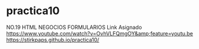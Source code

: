 # practica10
NO.19 HTML NEGOCIOS FORMULARIOS Link Asignado https://www.youtube.com/watch?v=OvhVLFQmgOY&amp;feature=youtu.be
https://stirkpaps.github.io/practica10/  

